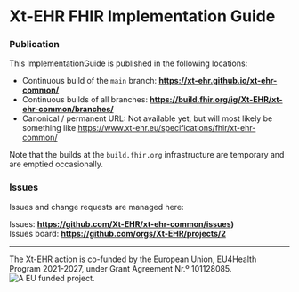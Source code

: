 # Xt-EHR FHIR Implementation Guide

### Publication
This ImplementationGuide is published in the following locations:

* Continuous build of the `main` branch: __https://xt-ehr.github.io/xt-ehr-common/__
* Continuous builds of all branches: __https://build.fhir.org/ig/Xt-EHR/xt-ehr-common/branches/__
* Canonical / permanent URL: Not available yet, but will most likely be something like https://www.xt-ehr.eu/specifications/fhir/xt-ehr-common/

Note that the builds at the `build.fhir.org` infrastructure are temporary and are emptied occasionally.

### Issues
Issues and change requests are managed here:  

Issues:  __https://github.com/Xt-EHR/xt-ehr-common/issues)__  
Issues board:  __https://github.com/orgs/Xt-EHR/projects/2__  

---
The Xt-EHR action is co-funded by the European Union, EU4Health Program 2021-2027, under Grant Agreement Nr.º 101128085.
![A EU funded project.](https://xt-ehr.github.io/xt-ehr-common/assets/images/eu.png)
